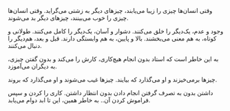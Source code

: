 وقتی انسان‌ها چیزی را زیبا می‌یابند، چیزهای دیگر به زشتی می‌گراید.
وقتی انسان‌ها چیزی را خوب می‌بینند، چیزهای دیگر بد می‌شوند.

وجود و عدم، یک‌دیگر را خلق می‌کنند.
دشوار و آسان، یک‌دیگر را کامل می‌کنند.
طولانی و کوتاه، به هم معنی می‌بخشند.
بالا و پایین، به هم وابستگی دارند.
قبل و بعد، هم‌دیگر را دنبال می‌کنند.

به این خاطر است که استاد بدون انجام هیچ‌کاری، کارش را می‌کند
و بدون گفتن چیزی، به دیگران می‌آموزد.

چیزها برمی‌خیزند و او می‌گذارد که بیایند.
چیزها غیب می‌شوند و او می‌گذارد که بروند.

داشتن بدون به تصرف گرفتن
انجام دادن بدون انتظار داشتن.
کاری را کردن و سپس فراموش کردن آن..
به خاطر همین، این تا ابد دوام می‌یابد.